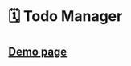 # 🗓 Todo Manager


## <a href="https://ju-kkim.github.io/codesquad_cocoa/08_myProject/" target="_blank">Demo page</a>
